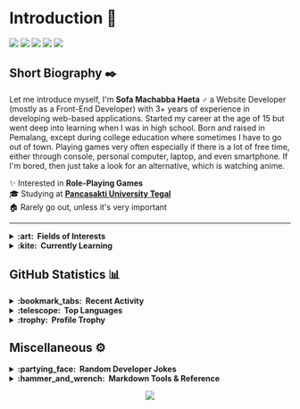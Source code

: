 # Introduction :wave:

[![](https://img.shields.io/badge/Instagram-%23FFF.svg?&style=for-the-badge&logo=instagram&logoColor=82008F)](https://instagram.com/sofa.emha)
[![](https://img.shields.io/badge/Telegram-%23FFF.svg?&style=for-the-badge&logo=telegram&logoColor=0088cc&label_color=0088cc)](https://t.me/sofaemha_business)
[![](https://img.shields.io/youtube/channel/subscribers/UClgFrSjeiPrvRJn-nrAWn6w?label=YouTube&logo=youtube&style=for-the-badge&labelColor=white&logoColor=red)](https://www.youtube.com/channel/UClgFrSjeiPrvRJn-nrAWn6w)
[![](https://img.shields.io/website?label=Website&logo=windows-terminal&labelColor=white&logoColor=grey&style=for-the-badge&down_color=red&down_message=Down&up_color=%2304AA6D&up_message=Up&url=https%3A%2F%2Fsofa.my.id)](https://sofa.my.id)
![](https://komarev.com/ghpvc/?username=sofaemha&label=visitors&style=for-the-badge)

## Short Biography :black_nib:
Let me introduce myself, I'm **Sofa Machabba Haeta :male_sign:** a Website Developer (mostly as a Front-End Developer) with 3+ years of experience in developing web-based applications. Started my career at the age of 15 but went deep into learning when I was in high school. Born and raised in Pemalang, except during college education where sometimes I have to go out of town. Playing games very often especially if there is a lot of free time, either through console, personal computer, laptop, and even smartphone. If I'm bored, then just take a look for an alternative, which is watching anime.

:sparkles: Interested in **Role-Playing Games**<br>
:mortar_board: Studying at [**Pancasakti University Tegal**](https://www.upstegal.ac.id/)<br>
:house: Rarely go out, unless it's very important<br>

---

<details>
  <summary><b>:art:&nbsp;&nbsp;Fields of Interests</b></summary>
  <br/>

  [![HTML5](https://img.shields.io/badge/HTML5-%23e34c26?style=for-the-badge&logoColor=%23FFF&logo=html5)](https://developer.mozilla.org/en-US/docs/Glossary/HTML5)
  [![HUGO](https://img.shields.io/badge/HUGO-%23E56376?style=for-the-badge&logoColor=%23FFF&logo=hugo)](https://gohugo.io/)
  [![CSS3](https://img.shields.io/badge/CSS3-%23264de4?style=for-the-badge&logoColor=%23FFF&logo=css3)](https://developer.mozilla.org/en-US/docs/Web/CSS)
  [![Bootstrap](https://img.shields.io/badge/Bootstrap-%237952b3?style=for-the-badge&logoColor=%23FFF&logo=bootstrap)](https://getbootstrap.com/)
  [![SCSS](https://img.shields.io/badge/SCSS-%23E0A3C2?style=for-the-badge&logoColor=%23333&logo=sass)](https://sass-lang.com/)
  [![JavaScript](https://img.shields.io/badge/JavaScript-%23f0db4f?style=for-the-badge&logoColor=%23333&logo=javascript)](https://www.javascript.com/)
  [![Firebase](https://img.shields.io/badge/Firebase-%23FFA611?style=for-the-badge&logoColor=%23FFF&logo=firebase)](https://firebase.google.com/)
  [![jQuery](https://img.shields.io/badge/JQuery-%230769ad?style=for-the-badge&logoColor=%23FFF&logo=jquery)](https://jquery.com/)
  [![PHP](https://img.shields.io/badge/PHP-%238892BF?style=for-the-badge&logoColor=%23FFF&logo=php)](https://www.php.net/)
  [![MariaDB](https://img.shields.io/badge/MariaDB-%23E9CEBD?style=for-the-badge&logoColor=%23000&logo=mariadb)](https://mariadb.org/)
  [![MySQL](https://img.shields.io/badge/MySQL-%2300758F?style=for-the-badge&logoColor=%23FFF&logo=mysql)](https://www.mysql.com/)
  [![SQLite](https://img.shields.io/badge/SQLite-blue?style=for-the-badge&logoColor=%23FFF&logo=sqlite)](https://www.sqlite.org/)
  [![Apache](https://img.shields.io/badge/Apache-%23557697?style=for-the-badge&logoColor=%23d12127&logo=apache)](https://httpd.apache.org/)
  [![Composer](https://img.shields.io/badge/Composer-%23FFF?style=for-the-badge&logoColor=%23222&logo=composer)](https://getcomposer.org/)
  [![NPM](https://img.shields.io/badge/npm-%23FFFFFF?style=for-the-badge&logoColor=%23FFF&logo=npm)](https://www.npmjs.com/)
  [![Bash](https://img.shields.io/badge/Bash-%234eaa25?style=for-the-badge&logoColor=%23FFF&logo=gnu-bash)](https://www.gnu.org/software/bash/)
</details>

<details>
  <summary><b>:kite:&nbsp;&nbsp;Currently Learning</b></summary>
  <br/>

[![TypeScript](https://img.shields.io/badge/TypeScript-%23007acc?style=for-the-badge&logoColor=%23FFF&logo=typescript)](https://www.typescriptlang.org/)
[![CodeIgniter](https://img.shields.io/badge/CodeIgniter-%23dd4814?style=for-the-badge&logoColor=%23FFF&logo=codeigniter)](https://codeigniter.com/)
</details>

## GitHub Statistics :bar_chart:
<details>
  <summary><b>:bookmark_tabs:&nbsp;&nbsp;Recent Activity</b></summary>
  <br/>
  
  ![Personal Stats](https://github-readme-stats.vercel.app/api?username=sofaemha&show_icons=true&hide=stars&theme=transparent)
</details>

<details>
  <summary><b>:telescope:&nbsp;&nbsp;Top Languages</b></summary>
  <br/>
  
  ![Personal Top Languages](https://github-readme-stats.vercel.app/api/top-langs/?username=sofaemha&layout=compact&theme=transparent)
</details>

<details>
  <summary><b>:trophy:&nbsp;&nbsp;Profile Trophy</b></summary>
  <br/>
  
  ![Personal Top Languages](https://github-profile-trophy.vercel.app/?username=sofaemha&theme=oldie&no-bg=true&no-frame=true&rank=-?)
</details>

## Miscellaneous :gear:

<details>
  <summary><b>:partying_face:&nbsp;&nbsp;Random Developer Jokes</b></summary>
  <br/>

  ![Jokes Card](https://readme-jokes.vercel.app/api?hideBorder&theme=transparent&qColor=%2358a6ff&aColor=%2358a6ff&bgColor=transparent)
</details>

<details>
  <summary><b>:hammer_and_wrench:&nbsp;&nbsp;Markdown Tools & Reference</b></summary>
  <br/>

  |Username|Description|
  |-|-|
  |[![gh-sooluh](https://img.shields.io/badge/-@sooluh-24292e?style=for-the-badge&logo=Github&logoColor=white&link=https://github.com/sooluh)](https://github.com/sooluh)|Badge and Some Layout|
  |[![gh-guilyx](https://img.shields.io/badge/-@guilyx-24292e?style=for-the-badge&logo=Github&logoColor=white&link=https://github.com/guilyx)](https://github.com/guilyx)|Footer Waving Element|
  |[![gh-anuraghazra](https://img.shields.io/badge/-@anuraghazra-24292e?style=for-the-badge&logo=Github&logoColor=white&link=https://github.com/anuraghazra)](https://github.com/anuraghazra)|GitHub Stats|
  |[![gh-ikatyang](https://img.shields.io/badge/-@ikatyang-24292e?style=for-the-badge&logo=Github&logoColor=white&link=https://github.com/ikatyang)](https://github.com/ikatyang)|Emoji Cheat Sheet|
  |[![gh-ABSphreak](https://img.shields.io/badge/-@ABSphreak-24292e?style=for-the-badge&logo=Github&logoColor=white&link=https://github.com/ABSphreak)](https://github.com/ABSphreak)|README Jokes|
  |[![gh-antonkomarev](https://img.shields.io/badge/-@antonkomarev-24292e?style=for-the-badge&logo=Github&logoColor=white&link=https://github.com/antonkomarev)](https://github.com/antonkomarev)|GitHub Profile Views Counter|
  |[![gh-ryo-ma](https://img.shields.io/badge/-@ryoma-24292e?style=for-the-badge&logo=Github&logoColor=white&link=https://github.com/ryo-ma)](https://github.com/ryo-ma)|GitHub Profile Trophy|
</details>

<p align="center">
  <img src="https://capsule-render.vercel.app/api?type=waving&color=gradient&height=100&section=footer"/>
</p>
